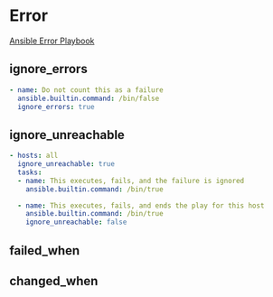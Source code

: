 # Error

[Ansible Error Playbook](https://docs.ansible.com/ansible/latest/playbook_guide/playbooks_error_handling.html)

## ignore_errors

```yaml
- name: Do not count this as a failure
  ansible.builtin.command: /bin/false
  ignore_errors: true
```

## ignore_unreachable

```yaml
- hosts: all
  ignore_unreachable: true
  tasks:
  - name: This executes, fails, and the failure is ignored
    ansible.builtin.command: /bin/true

  - name: This executes, fails, and ends the play for this host
    ansible.builtin.command: /bin/true
    ignore_unreachable: false
```

## failed_when

## changed_when
